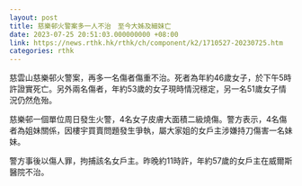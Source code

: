 ```yaml
---
layout: post
title: 慈樂邨火警案多一人不治　至今大姊及細妹亡
date: 2023-07-25 20:51:03.000000000 +08:00
link: https://news.rthk.hk/rthk/ch/component/k2/1710527-20230725.htm
categories: rthk
---
```


慈雲山慈樂邨火警案，再多一名傷者傷重不治。死者為年約46歲女子，於下午5時許證實死亡。另外兩名傷者，年約53歲的女子現時情況穩定，另一名51歲女子情況仍然危殆。

慈樂邨一個單位周日發生火警，4名女子皮膚大面積二級燒傷。警方表示，4名傷者為姐妹關係，因樓宇買賣問題發生爭執，屬大家姐的女戶主涉嫌持刀傷害一名妹妹。

警方事後以傷人罪，拘捕該名女戶主。昨晚約11時許，年約57歲的女戶主在威爾斯醫院不治。

